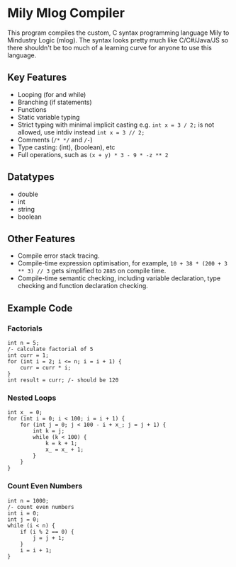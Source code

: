 # Mily Mlog Compiler

This program compiles the custom, C syntax programming language Mily to Mindustry Logic (mlog). 
The syntax looks pretty much like C/C#/Java/JS so there shouldn't be too much of a learning curve for anyone to use this language.

## Key Features
- Looping (for and while)
- Branching (if statements)
- Functions
- Static variable typing
- Strict typing with minimal implicit casting e.g. `int x = 3 / 2;` is not allowed, use intdiv instead `int x = 3 // 2;`
- Comments (`/* */` and `/-`)
- Type casting: (int), (boolean), etc
- Full operations, such as `(x + y) * 3 - 9 * -z ** 2`

## Datatypes
- double
- int
- string
- boolean

## Other Features
- Compile error stack tracing.
- Compile-time expression optimisation, for example, `10 + 38 * (200 + 3 ** 3) // 3` gets simplified to `2885` on compile time.
- Compile-time semantic checking, including variable declaration, type checking and function declaration checking.

## Example Code
### Factorials
```
int n = 5;
/- calculate factorial of 5
int curr = 1;
for (int i = 2; i <= n; i = i + 1) {
    curr = curr * i;
}
int result = curr; /- should be 120
```

### Nested Loops
```
int x_ = 0;
for (int i = 0; i < 100; i = i + 1) {
    for (int j = 0; j < 100 - i + x_; j = j + 1) {
        int k = j;
        while (k < 100) {
            k = k + 1;
            x_ = x_ + 1;
        }
    }
}
```

### Count Even Numbers
```
int n = 1000;
/- count even numbers
int i = 0;
int j = 0;
while (i < n) {
    if (i % 2 == 0) {
        j = j + 1;
    }
    i = i + 1;
}
```